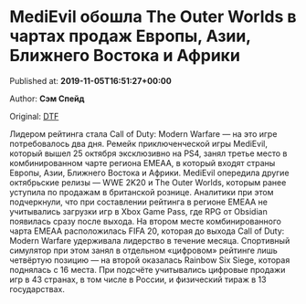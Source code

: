 
# MediEvil обошла The Outer Worlds в чартах продаж Европы, Азии, Ближнего Востока и Африки

Published at: **2019-11-05T16:51:27+00:00**

Author: **Сэм Спейд**

Original: [DTF](https://dtf.ru/gameindustry/79734-medievil-oboshla-the-outer-worlds-v-chartah-prodazh-evropy-azii-blizhnego-vostoka-i-afriki)

Лидером рейтинга стала Call of Duty: Modern Warfare — на это игре потребовалось два дня.
Ремейк приключенческой игры MediEvil, который вышел 25 октября эксклюзивно на PS4, занял третье место в комбинированном чарте региона EMEAA, в который входят страны Европы, Азии, Ближнего Востока и Африки.
MediEvil опередила другие октябрьские релизы — WWE 2K20 и The Outer Worlds, которым ранее уступила по продажам в британской рознице. Аналитики при этом подчеркнули, что при составлении рейтинга в регионе EMEAA не учитывались загрузки игр в Xbox Game Pass, где RPG от Obsidian появилась сразу после выхода.
На втором месте комбинированного чарта EMEAA расположилась FIFA 20, которая до выхода Call of Duty: Modern Warfare удерживала лидерство в течение месяца. Спортивный симулятор при этом занял в отдельном «цифровом» рейтинге лишь четвёртую позицию — на второй оказалась Rainbow Six Siege, которая поднялась с 16 места.
При подсчёте учитывались цифровые продажи игр в 43 странах, в том числе в России, и физический тираж в 13 государствах.
